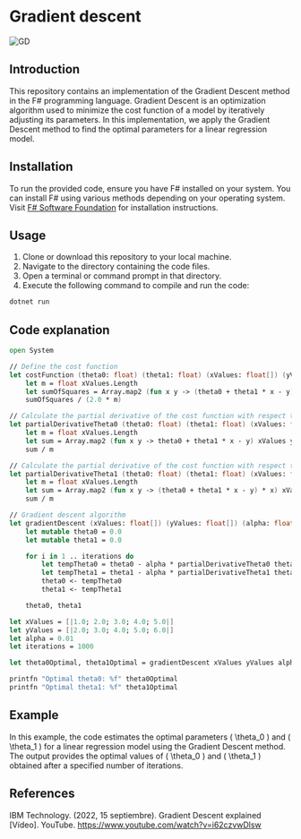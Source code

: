# Gradient descent

![GD](https://upload.wikimedia.org/wikipedia/commons/7/79/Gradient_descent.png)

## Introduction
This repository contains an implementation of the Gradient Descent method in the F# programming language. Gradient Descent is an optimization algorithm used to minimize the cost function of a model by iteratively adjusting its parameters. In this implementation, we apply the Gradient Descent method to find the optimal parameters for a linear regression model.

## Installation
To run the provided code, ensure you have F# installed on your system. You can install F# using various methods depending on your operating system. Visit [F# Software Foundation](https://fsharp.org/use/) for installation instructions.

## Usage
1. Clone or download this repository to your local machine.
2. Navigate to the directory containing the code files.
3. Open a terminal or command prompt in that directory.
4. Execute the following command to compile and run the code:

```bash
dotnet run
```

## Code explanation

```fsharp
open System

// Define the cost function
let costFunction (theta0: float) (theta1: float) (xValues: float[]) (yValues: float[]) =
    let m = float xValues.Length
    let sumOfSquares = Array.map2 (fun x y -> (theta0 + theta1 * x - y) ** 2.0) xValues yValues |> Array.sum
    sumOfSquares / (2.0 * m)

// Calculate the partial derivative of the cost function with respect to theta0
let partialDerivativeTheta0 (theta0: float) (theta1: float) (xValues: float[]) (yValues: float[]) =
    let m = float xValues.Length
    let sum = Array.map2 (fun x y -> theta0 + theta1 * x - y) xValues yValues |> Array.sum
    sum / m

// Calculate the partial derivative of the cost function with respect to theta1
let partialDerivativeTheta1 (theta0: float) (theta1: float) (xValues: float[]) (yValues: float[]) =
    let m = float xValues.Length
    let sum = Array.map2 (fun x y -> (theta0 + theta1 * x - y) * x) xValues yValues |> Array.sum
    sum / m

// Gradient descent algorithm
let gradientDescent (xValues: float[]) (yValues: float[]) (alpha: float) (iterations: int) =
    let mutable theta0 = 0.0
    let mutable theta1 = 0.0

    for i in 1 .. iterations do
        let tempTheta0 = theta0 - alpha * partialDerivativeTheta0 theta0 theta1 xValues yValues
        let tempTheta1 = theta1 - alpha * partialDerivativeTheta1 theta0 theta1 xValues yValues
        theta0 <- tempTheta0
        theta1 <- tempTheta1

    theta0, theta1

let xValues = [|1.0; 2.0; 3.0; 4.0; 5.0|]
let yValues = [|2.0; 3.0; 4.0; 5.0; 6.0|]
let alpha = 0.01
let iterations = 1000

let theta0Optimal, theta1Optimal = gradientDescent xValues yValues alpha iterations

printfn "Optimal theta0: %f" theta0Optimal
printfn "Optimal theta1: %f" theta1Optimal
```


## Example


In this example, the code estimates the optimal parameters \( \theta_0 \) and \( \theta_1 \) for a linear regression model using the Gradient Descent method. The output provides the optimal values of \( \theta_0 \) and \( \theta_1 \) obtained after a specified number of iterations.

## References

IBM Technology. (2022, 15 septiembre). Gradient Descent explained [Vídeo]. YouTube. https://www.youtube.com/watch?v=i62czvwDlsw